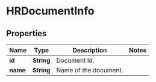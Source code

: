 

# HRDocumentInfo


## Properties

| Name | Type | Description | Notes |
|------------ | ------------- | ------------- | -------------|
|**id** | **String** | Document Id. |  |
|**name** | **String** | Name of the document. |  |



